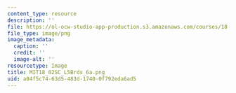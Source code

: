 ```yaml
---
content_type: resource
description: ''
file: https://ol-ocw-studio-app-production.s3.amazonaws.com/courses/18-02sc-multivariable-calculus-fall-2010/a04f5c7463d5483d17400f792eda6ad5_MIT18_02SC_L5Brds_6a.png
file_type: image/png
image_metadata:
  caption: ''
  credit: ''
  image-alt: ''
resourcetype: Image
title: MIT18_02SC_L5Brds_6a.png
uid: a04f5c74-63d5-483d-1740-0f792eda6ad5
---
```

